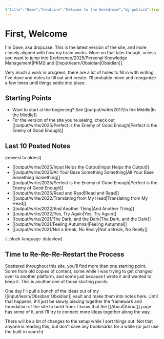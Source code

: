 ```yaml
---
{"title":"Home","headline":"Welcome to the Geekdrome","dg-publish":true,"dg-home":true,"date":"2025-08-05","created":"2025-08-05T18:40:00","updated":"2025-09-02T14:08:34-04:00","permalink":"/home/","tags":["gardenEntry"],"dgPassFrontmatter":true,"noteIcon":"3"}
---
```


# First, Welcome

I'm Dave, aka dropcase. This is the latest version of the site, and more closely aligned with how my brain works. More on that later though, unless you want to jump into [[reference/2025/Personal Knowledge Management\|PKM]] and [[input/learn/Obsidian\|Obsidian]].

Very much a work in progress, there are a lot of holes to fill in with writing I've done and notes to fill out and create. I'll probably move and reorganize a few times until things settle into place.

## Starting Points

- Want to start at the beginning? See [[output/write/2017/In the Middle\|In the Middle]]
- For the version of the site you're seeing, check out [[output/write/2025/Perfect is the Enemy of Good Enough\|Perfect is the Enemy of Good Enough]]

## Last 10 Posted Notes
(newest to oldest)
- [[output/write/2025/Input Helps the Output\|Input Helps the Output]]
- [[output/write/2025/All Your Base Something Something\|All Your Base Something Something]]
- [[output/write/2025/Perfect is the Enemy of Good Enough\|Perfect is the Enemy of Good Enough]]
- [[output/write/2025/Read and Read\|Read and Read]]
- [[output/write/2022/Translating from My Head\|Translating from My Head]]
- [[output/write/2022/And Another Thing\|And Another Thing]]
- [[output/write/2022/Yes, Try Again\|Yes, Try Again]]
- [[output/write/2021/The Dark, and the Dark\|The Dark, and the Dark]]
- [[output/write/2021/Feeling Autumnal\|Feeling Autumnal]]
- [[output/write/2021/Not a Break, No Really\|Not a Break, No Really]]

{ .block-language-dataview}
## Time to Re-Re-Re-Restart the Process

Scattered throughout this site, you'll find more than one starting point. Some from old copies of content, some while I was trying to get changed over to another platform, and some just because I wrote it and wanted to keep it. This is another one of those starting points.

One day I'll pull a bunch of the ideas out of my [[input/learn/Obsidian\|Obsidian]] vault and make them into notes here. Until that happens, it'll just be slowly piecing together the framework and foundation of the site to build from. I know that the [[About\|About]] page has some of it, and I'll try to connect more ideas together along the way.

There will be a lot of changes to the setup while I sort things out. Not that anyone is reading this, but don't save any bookmarks for a while (or just use the built-in search)
